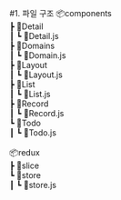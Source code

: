 #1. 파일 구조
📦components <br />
┣ 📂Detail <br />
┃ ┗ 📜Detail.js <br />
┣ 📂Domains <br />
┃ ┗ 📜Domain.js <br />
┣ 📂Layout <br />
┃ ┗ 📜Layout.js <br />
┣ 📂List <br />
┃ ┗ 📜List.js <br />
┣ 📂Record <br />
┃ ┗ 📜Record.js <br />
┗ 📂Todo <br />
┃ ┗ 📜Todo.js <br />
<br />
📦redux <br />
┣ 📂slice <br />
┗ 📂store <br />
┃ ┗ 📜store.js <br />
